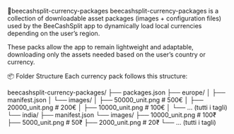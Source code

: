 🐝beecashsplit-currency-packages
beecashsplit-currency-packages is a collection of downloadable asset packages (images + configuration files) used by the BeeCashSplit app to dynamically load local currencies depending on the user’s region.

These packs allow the app to remain lightweight and adaptable, downloading only the assets needed based on the user’s country or currency.

📦 Folder Structure
Each currency pack follows this structure:

beecashsplit-currency-packages/ ├── packages.json
├── europe/ │ ├── manifest.json
│ └── images/ │ ├── 50000_unit.png # 500€ │ ├── 20000_unit.png # 200€ │ ├── 10000_unit.png # 100€ │ └── ... (tutti i tagli) └── india/ ├── manifest.json
└── images/ ├── 10000_unit.png # 100₹ ├── 5000_unit.png # 50₹ ├── 2000_unit.png # 20₹ └── ... (tutti i tagli)
